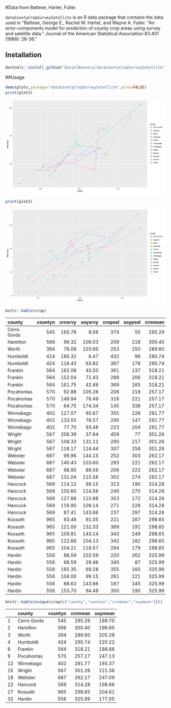 #Data from Battese, Harter, Fuller.


`dataCountyCropSurveySatellite` is an R data package that contains the data used in "Battese, George E., Rachel M. Harter, and Wayne A. Fuller. "An error-components model for prediction of county crop areas using survey and satellite data." Journal of the American Statistical Association 83.401 (1988): 28-36."


## Installation

```r
devtools::install_github("DanielBonnery/dataCountyCropSurveySatellite")
```

##Usage



```r
demo(plots,package="dataCountyCropSurveySatellite",echo=FALSE)
print(plot1)
```

![plot of chunk kable2](figure/kable2-1.png)

```r
print(plot2)
```

![plot of chunk kable2](figure/kable2-2.png)

```r
knitr::kable(crop)
```



|county      | countyn| crnsrvy| soysrvy| crnpxel| soypxel| crnmean| soymean|
|:-----------|-------:|-------:|-------:|-------:|-------:|-------:|-------:|
|Cerro Gordo |     545|  165.76|    8.09|     374|      55|  295.29|  189.70|
|Hamilton    |     566|   96.32|  106.03|     209|     218|  300.40|  196.65|
|Worth       |     394|   76.08|  103.60|     253|     250|  289.60|  205.28|
|Humboldt    |     424|  185.32|    6.47|     432|      96|  290.74|  220.22|
|Humboldt    |     424|  116.43|   63.82|     367|     178|  290.74|  220.22|
|Frankin     |     564|  162.08|   43.50|     361|     137|  318.21|  188.66|
|Frankin     |     564|  152.04|   71.43|     288|     206|  318.21|  188.66|
|Frankin     |     564|  161.75|   42.49|     369|     165|  318.21|  188.66|
|Pocahontas  |     570|   92.88|  105.26|     206|     218|  257.17|  247.13|
|Pocahontas  |     570|  149.94|   76.49|     316|     221|  257.17|  247.13|
|Pocahontas  |     570|   64.75|  174.34|     145|     338|  257.17|  247.13|
|Winnebago   |     402|  127.07|   95.67|     355|     128|  291.77|  185.37|
|Winnebago   |     402|  133.55|   76.57|     295|     147|  291.77|  185.37|
|Winnebago   |     402|   77.70|   93.48|     223|     204|  291.77|  185.37|
|Wright      |     567|  206.39|   37.84|     459|      77|  301.26|  221.36|
|Wright      |     567|  108.33|  131.12|     290|     217|  301.26|  221.36|
|Wright      |     567|  118.17|  124.44|     307|     258|  301.26|  221.36|
|Webster     |     687|   99.96|  144.15|     252|     303|  262.17|  247.09|
|Webster     |     687|  140.43|  103.60|     293|     221|  262.17|  247.09|
|Webster     |     687|   98.95|   88.59|     206|     222|  262.17|  247.09|
|Webster     |     687|  131.04|  115.58|     302|     274|  262.17|  247.09|
|Hancock     |     569|  114.12|   99.15|     313|     190|  314.28|  198.66|
|Hancock     |     569|  100.60|  124.56|     246|     270|  314.28|  198.66|
|Hancock     |     569|  127.88|  110.88|     353|     172|  314.28|  198.66|
|Hancock     |     569|  116.90|  109.14|     271|     228|  314.28|  198.66|
|Hancock     |     569|   87.41|  143.66|     237|     297|  314.28|  198.66|
|Kossuth     |     965|   93.48|   91.05|     221|     167|  298.65|  204.61|
|Kossuth     |     965|  121.00|  132.33|     369|     191|  298.65|  204.61|
|Kossuth     |     965|  109.91|  143.14|     343|     249|  298.65|  204.61|
|Kossuth     |     965|  122.66|  104.13|     342|     182|  298.65|  204.61|
|Kossuth     |     965|  104.21|  118.57|     294|     179|  298.65|  204.61|
|Hardin      |     556|   88.59|  102.59|     220|     262|  325.99|  177.05|
|Hardin      |     556|   88.59|   29.46|     340|      87|  325.99|  177.05|
|Hardin      |     556|  165.35|   69.28|     355|     160|  325.99|  177.05|
|Hardin      |     556|  104.00|   99.15|     261|     221|  325.99|  177.05|
|Hardin      |     556|   88.63|  143.66|     187|     345|  325.99|  177.05|
|Hardin      |     556|  153.70|   94.49|     350|     190|  325.99|  177.05|

```r
knitr::kable(unique(crop[c("county","countyn","crnmean","soymean")]))
```



|   |county      | countyn| crnmean| soymean|
|:--|:-----------|-------:|-------:|-------:|
|1  |Cerro Gordo |     545|  295.29|  189.70|
|2  |Hamilton    |     566|  300.40|  196.65|
|3  |Worth       |     394|  289.60|  205.28|
|4  |Humboldt    |     424|  290.74|  220.22|
|6  |Frankin     |     564|  318.21|  188.66|
|9  |Pocahontas  |     570|  257.17|  247.13|
|12 |Winnebago   |     402|  291.77|  185.37|
|15 |Wright      |     567|  301.26|  221.36|
|18 |Webster     |     687|  262.17|  247.09|
|22 |Hancock     |     569|  314.28|  198.66|
|27 |Kossuth     |     965|  298.65|  204.61|
|32 |Hardin      |     556|  325.99|  177.05|

